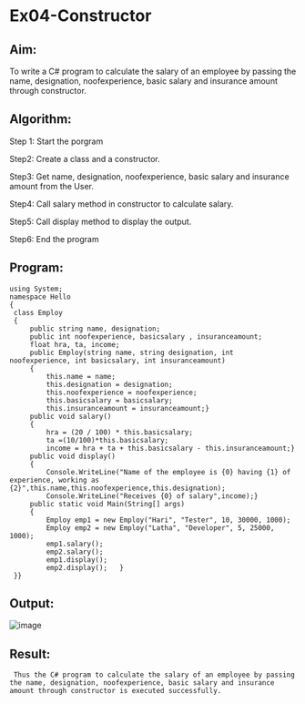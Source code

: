 # Ex04-Constructor
## Aim:
 To write a C# program to calculate the salary of an employee by passing the name, designation, noofexperience, basic salary and insurance amount through constructor.
 
 ## Algorithm:
Step 1:
Start the porgram

Step2:
Create a class and a constructor.

Step3:
Get name, designation, noofexperience, basic salary and insurance amount from the User.

Step4:
Call salary method in constructor to calculate salary.

Step5:
Call display method to display the output.

Step6:
End the program 
 
 
 ## Program:
 
 ```
 using System;
namespace Hello
{
  class Employ
  {
      public string name, designation;
      public int noofexperience, basicsalary , insuranceamount;
      float hra, ta, income;
      public Employ(string name, string designation, int noofexperience, int basicsalary, int insuranceamount)
      {
          this.name = name;
          this.designation = designation;
          this.noofexperience = noofexperience;
          this.basicsalary = basicsalary;
          this.insuranceamount = insuranceamount;}
      public void salary()
      {
          hra = (20 / 100) * this.basicsalary;
          ta =(10/100)*this.basicsalary;
          income = hra + ta + this.basicsalary - this.insuranceamount;}
      public void display()
      {
          Console.WriteLine("Name of the employee is {0} having {1} of experience, working as {2}",this.name,this.noofexperience,this.designation);
          Console.WriteLine("Receives {0} of salary",income);}
      public static void Main(String[] args)
      {
          Employ emp1 = new Employ("Hari", "Tester", 10, 30000, 1000);
          Employ emp2 = new Employ("Latha", "Developer", 5, 25000, 1000);
          emp1.salary();
          emp2.salary();
          emp1.display();
          emp2.display();   }
  }}
  ```
 
 ## Output:
 
 ![image](https://github.com/VismayaNair/Ex04-Constructor/assets/93427210/e4fc929d-776b-42a2-8a93-618e0f2858ac)

 
 ## Result:
     Thus the C# program to calculate the salary of an employee by passing the name, designation, noofexperience, basic salary and insurance amount through constructor is executed successfully.
